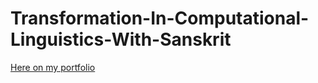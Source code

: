 # Transformation-In-Computational-Linguistics-With-Sanskrit
[Here on my portfolio](https://kirtivardhansingh.me/transformation_in_computational_linguistics_with_sanskrit_a_brand_new_approach_to_nlp)
